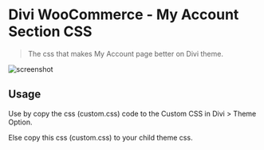 # Divi WooCommerce - My Account Section CSS
> The css that makes My Account page better on Divi theme.

![screenshot](https://github.com/izzuddinfz/divi-woomyacc/raw/master/Annotation%202019-04-04%20122410.png)

## Usage

Use by copy the css (custom.css) code to the Custom CSS in Divi > Theme Option.

Else copy this css (custom.css) to your child theme css.
